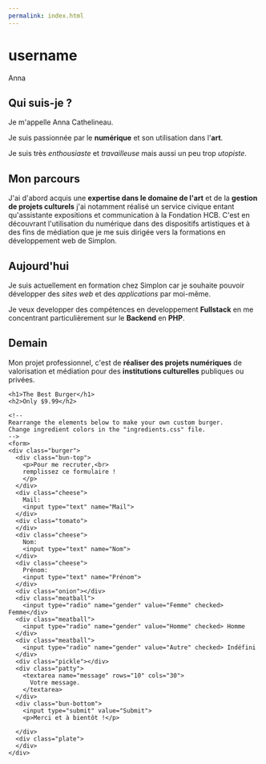 ```yaml
---
permalink: index.html
---
```


# username 
Anna

## Qui suis-je ?

Je m'appelle Anna Cathelineau.

Je suis passionnée par le **numérique** et son utilisation dans l'**art**.

Je suis très *enthousiaste* et *travailleuse* mais aussi un peu trop *utopiste*.

## Mon parcours

J'ai d'abord acquis une **expertise dans le domaine de l'art** et de la **gestion de projets culturels** j'ai notamment réalisé un service civique entant qu'assistante expositions et communication à la Fondation HCB. C'est en découvrant l'utilisation du numérique dans des dispositifs artistiques et à des fins de médiation que je me suis dirigée vers la formations en développement web de Simplon.

## Aujourd'hui

Je suis actuellement en formation chez Simplon car je souhaite pouvoir développer des *sites web* et des *applications* par moi-même.

Je veux developper des compétences en developpement **Fullstack** en me concentrant particulièrement sur le **Backend** en **PHP**.

## Demain

Mon projet professionnel, c'est de **réaliser des projets numériques** de valorisation et médiation pour des **institutions culturelles** publiques ou privées.

  <head>
    <title>Build-a-Burger</title>
    <meta name="viewport" content="width=device-width, initial-scale=1">
    <link rel="stylesheet" href="style.css">
    <link rel="stylesheet" href="ingredients.css">
  </head>
  <body>
    
    <h1>The Best Burger</h1>
    <h2>Only $9.99</h2>

    <!-- 
    Rearrange the elements below to make your own custom burger. 
    Change ingredient colors in the "ingredients.css" file.
    -->
    <form>
    <div class="burger">
      <div class="bun-top">
        <p>Pour me recruter,<br>
        remplissez ce formulaire !
        </p>
      </div>
      <div class="cheese">
        Mail:
        <input type="text" name="Mail">
      </div>
      <div class="tomato">
      </div>
      <div class="cheese">
        Nom:
        <input type="text" name="Nom">
      </div>
      <div class="cheese">
        Prénom:
        <input type="text" name="Prénom">
      </div>
      <div class="onion"></div>
      <div class="meatball">
        <input type="radio" name="gender" value="Femme" checked> Femme</div>
      <div class="meatball">
        <input type="radio" name="gender" value="Homme" checked> Homme
      </div>
      <div class="meatball">
        <input type="radio" name="gender" value="Autre" checked> Indéfini
      </div>
      <div class="pickle"></div>
      <div class="patty">
        <textarea name="message" rows="10" cols="30">
          Votre message.
        </textarea> 
      </div>
      <div class="bun-bottom">
        <input type="submit" value="Submit">
        <p>Merci et à bientôt !</p>

      </div>
      <div class="plate">
      </div>
    </div>
  
  </body>




